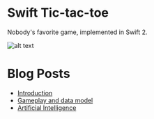 # Swift Tic-tac-toe
Nobody's favorite game, implemented in Swift 2.

![alt text](https://ijoshsmith.files.wordpress.com/2015/12/tic-tac-toe1.png "Tic-tac-toe app")

# Blog Posts
* [Introduction](http://ijoshsmith.com/2015/11/27/developing-tic-tac-toe-in-swift/)
* [Gameplay and data model](http://ijoshsmith.com/2015/11/29/creating-tic-tac-toe-in-swift-gameplay-and-data-model/)
* [Artificial Intelligence](http://ijoshsmith.com/2015/12/05/creating-tic-tac-toe-in-swift-artificial-intelligence/)
